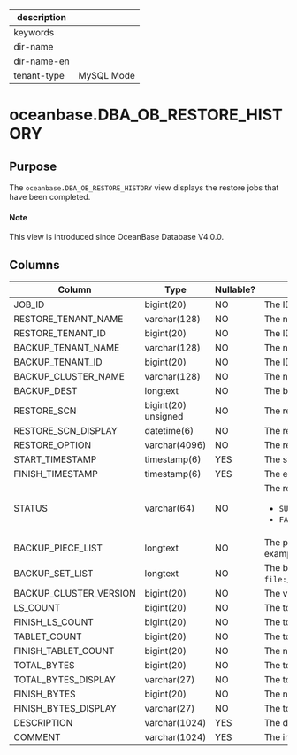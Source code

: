 | description ||
|---|---|
| keywords ||
| dir-name ||
| dir-name-en ||
| tenant-type | MySQL Mode |

# oceanbase.DBA_OB_RESTORE_HISTORY

## Purpose

The `oceanbase.DBA_OB_RESTORE_HISTORY` view displays the restore jobs that have been completed.

<main id="notice" type='explain'>
  <h4>Note</h4>
  <p>This view is introduced since OceanBase Database V4.0.0. </p>
</main>

## Columns

| Column | Type | Nullable? | Description |
| --- | --- | --- | --- |
| JOB_ID | bigint(20) | NO | The ID of the restore job. |
| RESTORE_TENANT_NAME | varchar(128) | NO | The name of the tenant to be restored. |
| RESTORE_TENANT_ID | bigint(20) | NO | The ID of the tenant to be restored. |
| BACKUP_TENANT_NAME | varchar(128) | NO | The name of the backup source tenant. |
| BACKUP_TENANT_ID | bigint(20) | NO | The ID of the backup source tenant. |
| BACKUP_CLUSTER_NAME | varchar(128) | NO | The name of the backup source cluster. |
| BACKUP_DEST | longtext | NO | The backup set paths. The value contains the data backup path and log archive path. |
| RESTORE_SCN | bigint(20) unsigned | NO | The restore system change number (SCN). |
| RESTORE_SCN_DISPLAY | datetime(6) | NO | The restore SCN displayed as a timestamp. |
| RESTORE_OPTION | varchar(4096) | NO | The restore option specified when restore is initiated. |
| START_TIMESTAMP | timestamp(6) | YES | The start timestamp of the restore job. |
| FINISH_TIMESTAMP | timestamp(6) | YES | The end timestamp of the restore job. |
| STATUS | varchar(64) | NO | The restore result. Valid values: <ul> <li> `SUCCESS`: The restore succeeded. </li> <li> `FAILED`: The restore failed. </li></ul> |
| BACKUP_PIECE_LIST | longtext | NO | The paths of log archive pieces for restore, which are separated with commas (`,`). Here is an example: `file:///data/nfs/backup/archive/2_1_2,file:///data/nfs/backup/archive/2_1_3`. |
| BACKUP_SET_LIST | longtext | NO | The backup set paths for restore, which are separated with commas (`,`). Here is an example: `file:///data/nfs/backup/data/backup_set_1_full,file:///data/nfs/backup/data/backup_set_2_inc`. |
| BACKUP_CLUSTER_VERSION | bigint(20) | NO | The version number of the backup source cluster. |
| LS_COUNT | bigint(20) | NO | The total number of log streams to restore. |
| FINISH_LS_COUNT | bigint(20) | NO | The total number of log streams restored. |
| TABLET_COUNT | bigint(20) | NO | The total number of tablets to restore. |
| FINISH_TABLET_COUNT | bigint(20) | NO | The number of tablets restored. |
| TOTAL_BYTES | bigint(20) | NO | The total number of bytes to restore. |
| TOTAL_BYTES_DISPLAY | varchar(27) | NO | The total number of bytes to restore, in a storage capacity unit. |
| FINISH_BYTES | bigint(20) | NO | The number of bytes restored. |
| FINISH_BYTES_DISPLAY | varchar(27) | NO | The total number of bytes restored, in a storage capacity unit. |
| DESCRIPTION | varchar(1024) | YES | The description specified in the restore statement. |
| COMMENT | varchar(1024) | YES | The information about a failed restore job. |
